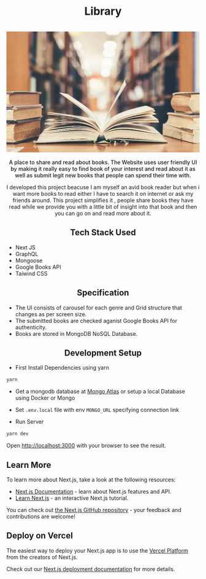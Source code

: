 <h1 align="center" style="font-weight:700"> Library </h1>
<br>
<img src="./header.webp" text-align="center">

<p align="center" style="font-weight:500"> A place to share and read about books. The Website uses user friendly UI by making it really easy to find book of your interest and read about it as well as submit legit new books that people can spend their time with. </p>

<p align="center">I developed this project beacuse I am myself an avid book reader but when i want more books to read either I have to search it on internet or ask my friends around. This project simplifies it , people share books they have read while we provide you with a little bit of insight into that book and then you can go on and read more about it.</p>

<h2 align="center">Tech Stack Used</h2>
<ul>
    <li>Next JS
    <li>GraphQL
    <li>Mongoose
    <li>Google Books API
    <li>Taiwind CSS
</ul>

<h2 align="center"> Specification </h2>

<ul>
    <li>The UI consists of carousel for each genre and Grid structure that changes as per screen size.
    <li>The submitted books are checked aganist Google Books API for authenticity.
    <li>Books are stored in MongoDB NoSQL Database.
</ul>

<h2 align="center">Development Setup</h2>

- First Install Dependencies using yarn

```bash
yarn
```

- Get a mongodb database at [Mongo Atlas](https://www.mongodb.com/cloud/atlas) or setup a local Database using Docker or Mongo

- Set `.env.local` file with env `MONGO_URL` specifying connection link

- Run Server

```bash
yarn dev
```

Open [http://localhost:3000](http://localhost:3000) with your browser to see the result.

## Learn More

To learn more about Next.js, take a look at the following resources:

- [Next.js Documentation](https://nextjs.org/docs) - learn about Next.js features and API.
- [Learn Next.js](https://nextjs.org/learn) - an interactive Next.js tutorial.

You can check out [the Next.js GitHub repository](https://github.com/vercel/next.js/) - your feedback and contributions are welcome!

## Deploy on Vercel

The easiest way to deploy your Next.js app is to use the [Vercel Platform](https://vercel.com/import?utm_medium=default-template&filter=next.js&utm_source=create-next-app&utm_campaign=create-next-app-readme) from the creators of Next.js.

Check out our [Next.js deployment documentation](https://nextjs.org/docs/deployment) for more details.
